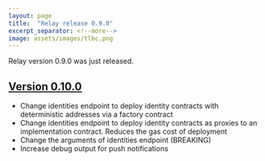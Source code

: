 ```yaml
---
layout: page
title:  "Relay release 0.9.0"
excerpt_separator: <!--more-->
image: assets/images/tlbc.png
---
```


Relay version 0.9.0 was just released.
<!--more-->
## [Version 0.10.0](https://github.com/trustlines-protocol/relay/releases/tag/0.9.0)

- Change identities endpoint to deploy identity contracts with deterministic addresses via a factory contract
- Change identities endpoint to deploy identity contracts as proxies to an implementation contract. Reduces the gas cost of deployment
- Change the arguments of identities endpoint (BREAKING)
- Increase debug output for push notifications
